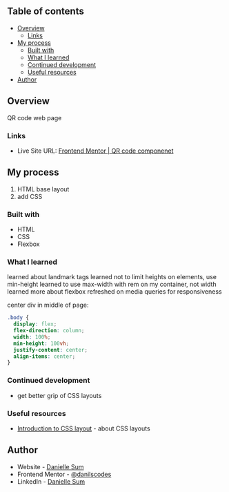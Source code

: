 ## Table of contents

- [Overview](#overview)
  - [Links](#links)
- [My process](#my-process)
  - [Built with](#built-with)
  - [What I learned](#what-i-learned)
  - [Continued development](#continued-development)
  - [Useful resources](#useful-resources)
- [Author](#author)

## Overview

QR code web page

### Links

- Live Site URL: [Frontend Mentor | QR code componenet](https://65e89e35bd34661dac5351bb--cool-cobbler-8e991f.netlify.app/)

## My process

1. HTML base layout
2. add CSS

### Built with

- HTML
- CSS
- Flexbox

### What I learned

learned about landmark tags
learned not to limit heights on elements, use min-height
learned to use max-width with rem on my container, not width
learned more about flexbox
refreshed on media queries for responsiveness

center div in middle of page:

```css
.body {
  display: flex;
  flex-direction: column;
  width: 100%;
  min-height: 100vh;
  justify-content: center;
  align-items: center;
}
```

### Continued development

- get better grip of CSS layouts

### Useful resources

- [Introduction to CSS layout](https://developer.mozilla.org/en-US/docs/Learn/CSS/CSS_layout/Introduction) - about CSS layouts

## Author

- Website - [Danielle Sum](https://daniellesum.wordpress.com/)
- Frontend Mentor - [@danilscodes](https://www.frontendmentor.io/profile/danilscodes)
- LinkedIn - [Danielle Sum](https://www.linkedin.com/in/danielle-sum/)